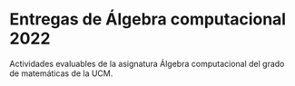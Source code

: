# Entregas de Álgebra computacional 2022

Actividades evaluables de la asignatura Álgebra computacional del grado de
matemáticas de la UCM.
